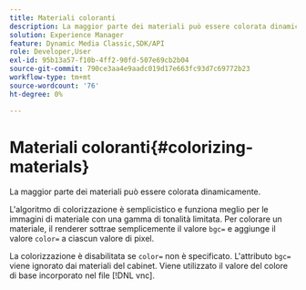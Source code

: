 ```yaml
---
title: Materiali coloranti
description: La maggior parte dei materiali può essere colorata dinamicamente.
solution: Experience Manager
feature: Dynamic Media Classic,SDK/API
role: Developer,User
exl-id: 95b13a57-f10b-4ff2-90fd-507e69cb2b04
source-git-commit: 790ce3aa4e9aadc019d17e663fc93d7c69772b23
workflow-type: tm+mt
source-wordcount: '76'
ht-degree: 0%

---
```


# Materiali coloranti{#colorizing-materials}

La maggior parte dei materiali può essere colorata dinamicamente.

L&#39;algoritmo di colorizzazione è semplicistico e funziona meglio per le immagini di materiale con una gamma di tonalità limitata. Per colorare un materiale, il renderer sottrae semplicemente il valore `bgc=` e aggiunge il valore `color=` a ciascun valore di pixel.

La colorizzazione è disabilitata se `color=` non è specificato. L&#39;attributo `bgc=` viene ignorato dai materiali del cabinet. Viene utilizzato il valore del colore di base incorporato nel file [!DNL vnc].
